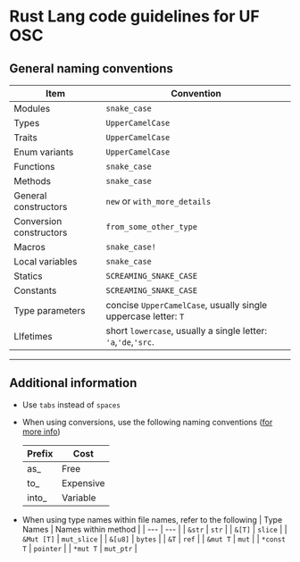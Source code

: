 # Rust Lang code guidelines for UF OSC

## General naming conventions
| Item | Convention |
| ---- | ---------  |
| Modules | `snake_case` |
| Types | `UpperCamelCase` | 
| Traits | `UpperCamelCase` | 
| Enum variants | `UpperCamelCase` | 
| Functions | `snake_case` |
| Methods | `snake_case` |
| General constructors | `new` or `with_more_details` |
| Conversion constructors | `from_some_other_type` |
| Macros | `snake_case!` | 
| Local variables | `snake_case` | 
| Statics | `SCREAMING_SNAKE_CASE` |
| Constants | `SCREAMING_SNAKE_CASE` |
| Type parameters | concise `UpperCamelCase`, usually single uppercase letter: `T` |
| LIfetimes | short `lowercase`, usually a single letter: `'a`,`'de`,`'src`. |

---

## Additional information
- Use `tabs` instead of `spaces`
- When using conversions, use the following naming conventions ([for more info](https://rust-lang-nursery.github.io/api-guidelines/naming.html))
    
    | Prefix | Cost |
    | --- | --- |
    | as_ | Free | 
    | to_ | Expensive | 
    | into_ | Variable |
    
- When using type names within file names, refer to the following
| Type Names | Names within method | 
| --- | --- | 
| `&str` | `str` | 
| `&[T]` | `slice` |
| `&Mut [T]` | `mut_slice` | 
| `&[u8]` | `bytes` | 
| `&T` | `ref` |
| `&mut T` | `mut` | 
| `*const T` | `pointer` | 
| `*mut T` | `mut_ptr` | 
